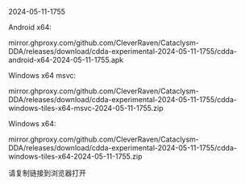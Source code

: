 2024-05-11-1755

Android x64:

mirror.ghproxy.com/github.com/CleverRaven/Cataclysm-DDA/releases/download/cdda-experimental-2024-05-11-1755/cdda-android-x64-2024-05-11-1755.apk

Windows x64 msvc:

mirror.ghproxy.com/github.com/CleverRaven/Cataclysm-DDA/releases/download/cdda-experimental-2024-05-11-1755/cdda-windows-tiles-x64-msvc-2024-05-11-1755.zip

Windows x64:

mirror.ghproxy.com/github.com/CleverRaven/Cataclysm-DDA/releases/download/cdda-experimental-2024-05-11-1755/cdda-windows-tiles-x64-2024-05-11-1755.zip

请复制链接到浏览器打开

